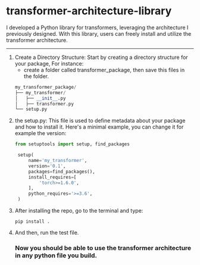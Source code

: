 # transformer-architecture-library
I developed a Python library for transformers, leveraging the architecture I previously designed. With this library, users can freely install and utilize the transformer architecture.

---

1. Create a Directory Structure: Start by creating a directory structure for your package, For instance:
   - create a folder called transformer_package, then save this files in the folder.
    ```python
    my_transformer_package/
    ├── my_transformer/
    │   ├── __init__.py
    │   ├── transformer.py
    └── setup.py

    ```
2. the setup.py: This file is used to define metadata about your package and how to install it. Here's a minimal example, you can change it for example the version:
   ```python
   from setuptools import setup, find_packages

    setup(
        name='my_transformer',
        version='0.1',
        packages=find_packages(),
        install_requires=[
            'torch>=1.6.0',
        ],
        python_requires='>=3.6',
    )

   ```
3. After installing the repo, go to the terminal and type:
   ```
   pip install .
   ```
3. And then, run the test file.
   ### Now you should be able to use the transformer architecture in any python file you build.

